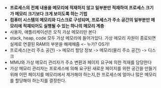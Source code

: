 - **프로세스의 전체 내용을 메모리에 적재하지 않고 일부분만 적재하여 프로세스 크기가 메모리 크기보다 크게 보이도록 하는 기법**
- **컴퓨터 시스템의 메모리와 디스크로 구성되며, 프로세스가 주소 공간의 일부분만 메모리에 적재되어도 실행될 수 있는 하나의 메모리 계층**
- 사용자, 애플리케이션은 오직 가상 메모리만 본다
- stack, heap, code 모두 가상 메모리에 들어가있다.
	가상 메모리 자원이 종료되면 실제로 연결된 RAM의 부분을 해제해줌 <- 누가? OS가!
- 프로세스(논리 주소 공간) -> 메모리 할당 정보 -> 메모리(물리 주소 공간) -> 디스크
- MMU와 가상 메모리 관리자가 주소 변환과 페이지 요구에 의한 적재를 담당한다
- 가상 메모리 관리자는 프로세스에 의해 요구된 새로운 페이지를 위한 공간을 만들기 위해 어떤 페이지를 메모리에서 제거해야 하는지,한 프로세스에 얼마나 많은 메모리를 할당해야 하는지를 결정한다.



